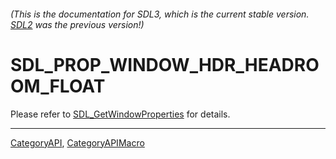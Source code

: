 ###### (This is the documentation for SDL3, which is the current stable version. [SDL2](https://wiki.libsdl.org/SDL2/) was the previous version!)
# SDL_PROP_WINDOW_HDR_HEADROOM_FLOAT

Please refer to [SDL_GetWindowProperties](SDL_GetWindowProperties) for details.

----
[CategoryAPI](CategoryAPI), [CategoryAPIMacro](CategoryAPIMacro)

